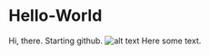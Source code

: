 # Hello-World

Hi, there.
Starting github.
![alt text](screenshots/filename.png "Description goes here")
Here some text.
